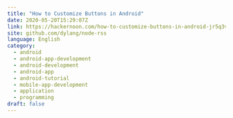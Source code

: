 ```yaml
---
title: "How to Customize Buttons in Android"
date: 2020-05-20T15:29:07Z
link: https://hackernoon.com/how-to-customize-buttons-in-android-jr5q3v5y?source=rss&utm_medium=RSS&utm_source=news.12bit.vn
site: github.com/dylang/node-rss
language: English
category:
  - android
  - android-app-development
  - android-development
  - android-app
  - android-tutorial
  - mobile-app-development
  - application
  - programming
draft: false
---
```

